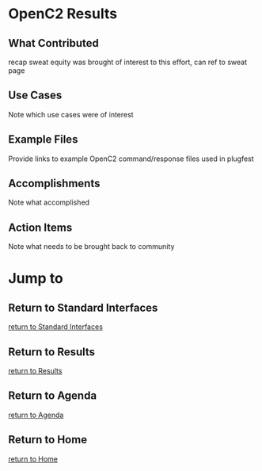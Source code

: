 # OpenC2 Results

## What Contributed
recap sweat equity was brought of interest to this effort,
can ref to sweat page

## Use Cases
Note which use cases were of interest

## Example Files
Provide links to example OpenC2 command/response files used in plugfest

## Accomplishments
Note what accomplished

## Action Items
Note what needs to be brought back to community


# Jump to
## Return to Standard Interfaces
[return to Standard Interfaces](../../StandardInterface)

## Return to Results
[return to Results](../../../Results)

## Return to Agenda
[return to Agenda](../../../Agenda)

## Return to Home
[return to Home](../../../index.md)
